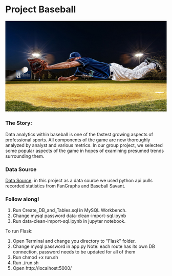 
# Project Baseball
![Main](main.png)
### The Story:
Data analytics within baseball is one of the fastest growing aspects of professional sports. All components of the game are now thoroughly analyzed by analyst and various metrics. In our group project, we selected some popular aspects of the game in hopes of examining presumed trends surrounding them. 

### Data Source 
[Data Source](https://github.com/jldbc/pybaseball): in this project as a data source we used python api pulls recorded statistics from FanGraphs and Baseball Savant.

### Follow along!
1) Run Create_DB_and_Tables.sql in MySQL Workbench.
2) Change mysql password data-clean-import-sql.ipynb  
3) Run data-clean-import-sql.ipynb in jupyter notebook.

To run Flask: 
1) Open Terminal and change you directory to "Flask" folder.
2) Change mysql password in app.py
Note: each route has its own DB connection, password needs to be updated for all of them
3) Run chmod +x run.sh  
4) Run ./run.sh  
5) Open http://localhost:5000/  



